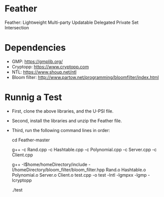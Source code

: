 # Feather
Feather: Lightweight Multi-party Updatable Delegated Private Set Intersection

# Dependencies

* GMP: https://gmplib.org/
* Cryptopp: https://www.cryptopp.com
* NTL: https://www.shoup.net/ntl
* Bloom filter: http://www.partow.net/programming/bloomfilter/index.html

# Runnig a Test

* First, clone the above libraries, and the U-PSI file. 
* Second, install the libraries and unzip the Feather file. 
* Third, run the following command lines in order:

    cd Feather-master
    
    g++ -c Rand.cpp -c Hashtable.cpp -c Polynomial.cpp -c Server.cpp -c Client.cpp
    
    g++  -I$home/homeDirectory/include -I/homeDirectory/bloom_filter/bloom_filter.hpp Rand.o Hashtable.o Polynomial.o Server.o Client.o test.cpp  -o test  -lntl -lgmpxx -lgmp -lcryptopp
    
    ./test
    
    
